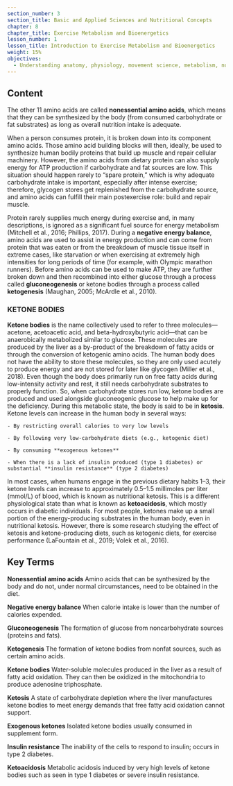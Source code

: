 ```yaml
---
section_number: 3
section_title: Basic and Applied Sciences and Nutritional Concepts
chapter: 8
chapter_title: Exercise Metabolism and Bioenergetics
lesson_number: 1
lesson_title: Introduction to Exercise Metabolism and Bioenergetics
weight: 15%
objectives:
  - Understanding anatomy, physiology, movement science, metabolism, nutrition, and supplementation.
---
```


## Content
The other 11 amino acids are called **nonessential amino acids**, which means that they can be synthesized by the body (from consumed carbohydrate or fat substrates) as long as overall nutrition intake is adequate.

When a person consumes protein, it is broken down into its component amino acids. Those amino acid building blocks will then, ideally, be used to synthesize human bodily proteins that build up muscle and repair cellular machinery. However, the amino acids from dietary protein can also supply energy for ATP production if carbohydrate and fat sources are low. This situation should happen rarely to “spare protein,” which is why adequate carbohydrate intake is important, especially after intense exercise; therefore, glycogen stores get replenished from the carbohydrate source, and amino acids can fulfill their main postexercise role: build and repair muscle.

Protein rarely supplies much energy during exercise and, in many descriptions, is ignored as a significant fuel source for energy metabolism (Mitchell et al., 2016; Phillips, 2017). During a **negative energy balance**, amino acids are used to assist in energy production and can come from protein that was eaten or from the breakdown of muscle tissue itself in extreme cases, like starvation or when exercising at extremely high intensities for long periods of time (for example, with Olympic marathon runners). Before amino acids can be used to make ATP, they are further broken down and then recombined into either glucose through a process called **gluconeogenesis** or ketone bodies through a process called **ketogenesis** (Maughan, 2005; McArdle et al., 2010).

### KETONE BODIES

**Ketone bodies** is the name collectively used to refer to three molecules—acetone, acetoacetic acid, and beta-hydroxybutyric acid—that can be anaerobically metabolized similar to glucose. These molecules are produced by the liver as a by-product of the breakdown of fatty acids or through the conversion of ketogenic amino acids. The human body does not have the ability to store these molecules, so they are only used acutely to produce energy and are not stored for later like glycogen (Miller et al., 2018). Even though the body does primarily run on free fatty acids during low-intensity activity and rest, it still needs carbohydrate substrates to properly function. So, when carbohydrate stores run low, ketone bodies are produced and used alongside gluconeogenic glucose to help make up for the deficiency. During this metabolic state, the body is said to be in **ketosis**. Ketone levels can increase in the human body in several ways:

	- By restricting overall calories to very low levels

	- By following very low-carbohydrate diets (e.g., ketogenic diet)

	- By consuming **exogenous ketones**

	- When there is a lack of insulin produced (type 1 diabetes) or substantial **insulin resistance** (type 2 diabetes)

In most cases, when humans engage in the previous dietary habits 1–3, their ketone levels can increase to approximately 0.5–1.5 millimoles per liter (mmol/L) of blood, which is known as nutritional ketosis. This is a different physiological state than what is known as **ketoacidosis**, which mostly occurs in diabetic individuals. For most people, ketones make up a small portion of the energy-producing substrates in the human body, even in nutritional ketosis. However, there is some research studying the effect of ketosis and ketone-producing diets, such as ketogenic diets, for exercise performance (LaFountain et al., 2019; Volek et al., 2016).

## Key Terms

**Nonessential amino acids**
Amino acids that can be synthesized by the body and do not, under normal circumstances, need to be obtained in the diet.

**Negative energy balance**
When calorie intake is lower than the number of calories expended.

**Gluconeogenesis**
The formation of glucose from noncarbohydrate sources (proteins and fats).

**Ketogenesis**
The formation of ketone bodies from nonfat sources, such as certain amino acids.

**Ketone bodies**
Water-soluble molecules produced in the liver as a result of fatty acid oxidation. They can then be oxidized in the mitochondria to produce adenosine triphosphate.

**Ketosis**
A state of carbohydrate depletion where the liver manufactures ketone bodies to meet energy demands that free fatty acid oxidation cannot support.

**Exogenous ketones**
Isolated ketone bodies usually consumed in supplement form.

**Insulin resistance**
The inability of the cells to respond to insulin; occurs in type 2 diabetes.

**Ketoacidosis**
Metabolic acidosis induced by very high levels of ketone bodies such as seen in type 1 diabetes or severe insulin resistance.